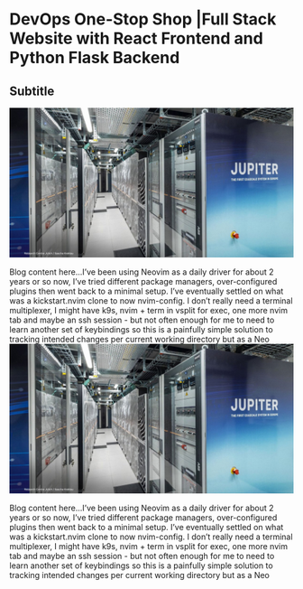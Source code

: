 # DevOps One-Stop Shop |Full Stack Website with React Frontend and Python Flask Backend

## Subtitle

![Alt text](images/jupiter.jpg)

Blog content here...I’ve been using Neovim as a daily driver for about 2 years or so now, I’ve tried different package managers, over-configured plugins then went back to a minimal setup. I’ve eventually settled on what was a kickstart.nvim clone to now nvim-config. I don’t really need a terminal multiplexer, I might have k9s, nvim + term in vsplit for exec, one more nvim tab and maybe an ssh session - but not often enough for me to need to learn another set of keybindings so this is a painfully simple solution to tracking intended changes per current working directory but as a Neo
![Alt text](images/jupiter.jpg)

Blog content here...I’ve been using Neovim as a daily driver for about 2 years or so now, I’ve tried different package managers, over-configured plugins then went back to a minimal setup. I’ve eventually settled on what was a kickstart.nvim clone to now nvim-config. I don’t really need a terminal multiplexer, I might have k9s, nvim + term in vsplit for exec, one more nvim tab and maybe an ssh session - but not often enough for me to need to learn another set of keybindings so this is a painfully simple solution to tracking intended changes per current working directory but as a Neo
